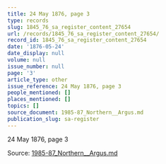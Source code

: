 ```yaml
---
title: 24 May 1876, page 3
type: records
slug: 1845_76_sa_register_content_27654
url: /records/1845_76_sa_register_content_27654/
record_id: 1845_76_sa_register_content_27654
date: '1876-05-24'
date_display: null
volume: null
issue_number: null
page: '3'
article_type: other
issue_reference: 24 May 1876, page 3
people_mentioned: []
places_mentioned: []
topics: []
source_document: 1985-87_Northern__Argus.md
publication_slug: sa-register
---
```


24 May 1876, page 3

Source: [1985-87_Northern__Argus.md](/downloads/markdown/1985-87_Northern__Argus.md)
